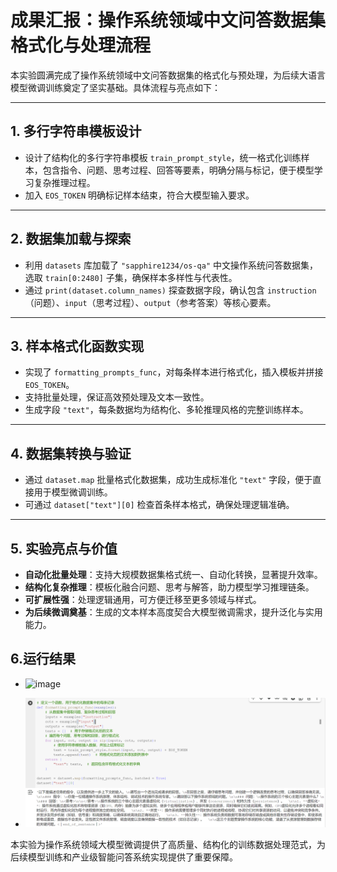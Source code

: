 # 成果汇报：操作系统领域中文问答数据集格式化与处理流程

本实验圆满完成了操作系统领域中文问答数据集的格式化与预处理，为后续大语言模型微调训练奠定了坚实基础。具体流程与亮点如下：

---

## 1. 多行字符串模板设计

- 设计了结构化的多行字符串模板 `train_prompt_style`，统一格式化训练样本，包含指令、问题、思考过程、回答等要素，明确分隔与标记，便于模型学习复杂推理过程。
- 加入 `EOS_TOKEN` 明确标记样本结束，符合大模型输入要求。

---

## 2. 数据集加载与探索

- 利用 `datasets` 库加载了 `"sapphire1234/os-qa"` 中文操作系统问答数据集，选取 `train[0:2480]` 子集，确保样本多样性与代表性。
- 通过 `print(dataset.column_names)` 探查数据字段，确认包含 `instruction`（问题）、`input`（思考过程）、`output`（参考答案）等核心要素。

---

## 3. 样本格式化函数实现

- 实现了 `formatting_prompts_func`，对每条样本进行格式化，插入模板并拼接 `EOS_TOKEN`。
- 支持批量处理，保证高效预处理及文本一致性。
- 生成字段 `"text"`，每条数据均为结构化、多轮推理风格的完整训练样本。

---

## 4. 数据集转换与验证

- 通过 `dataset.map` 批量格式化数据集，成功生成标准化 `"text"` 字段，便于直接用于模型微调训练。
- 可通过 `dataset["text"][0]` 检查首条样本格式，确保处理逻辑准确。

---

## 5. 实验亮点与价值

- **自动化批量处理**：支持大规模数据集格式统一、自动化转换，显著提升效率。
- **结构化复杂推理**：模板化融合问题、思考与解答，助力模型学习推理链条。
- **可扩展性强**：处理逻辑通用，可方便迁移至更多领域与样式。
- **为后续微调奠基**：生成的文本样本高度契合大模型微调需求，提升泛化与实用能力。

## 6.运行结果
- ![image](https://github.com/user-attachments/assets/71595d2f-5520-425f-b343-b36d4a54bd4d)

- ![alt text](image-9.png)

本实验为操作系统领域大模型微调提供了高质量、结构化的训练数据处理范式，为后续模型训练和产业级智能问答系统实现提供了重要保障。
